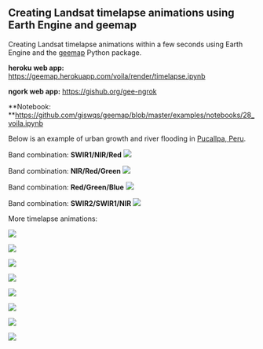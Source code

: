 ## Creating Landsat timelapse animations using Earth Engine and geemap

Creating Landsat timelapse animations within a few seconds using Earth Engine and the [geemap](https://giswqs.github.io/geemap/) Python package.

**heroku web app:** https://geemap.herokuapp.com/voila/render/timelapse.ipynb

**ngork web app:** https://gishub.org/gee-ngrok

**Notebook: **https://github.com/giswqs/geemap/blob/master/examples/notebooks/28_voila.ipynb


Below is an example of urban growth and river flooding in  [Pucallpa, Peru](https://goo.gl/maps/QMkksTWPG4WJZ6V28).

Band combination: **SWIR1/NIR/Red**
![](https://i.imgur.com/lOd1pOk.gif)

Band combination: **NIR/Red/Green**
![](https://i.imgur.com/FspQufJ.gif)

Band combination: **Red/Green/Blue**
![](https://i.imgur.com/Rg44bYx.gif)

Band combination: **SWIR2/SWIR1/NIR**
![](https://i.imgur.com/PS17dag.gif)

More timelapse animations:

![](https://i.imgur.com/WXkDKnL.gif)

![](https://i.imgur.com/kDaREin.gif)

![](https://i.imgur.com/qIC4ycI.gif)

![](https://i.imgur.com/D6BKxak.gifv)

![](https://i.imgur.com/aKUzbrG.gif)

![](https://i.imgur.com/VWKWpBI.gif)

![](https://i.imgur.com/sMiQ0rf.gif)

![](https://i.imgur.com/zbsWL0K.gif)